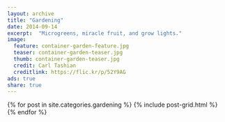 ```yaml
---
layout: archive
title: "Gardening"
date: 2014-09-14
excerpt:  "Microgreens, miracle fruit, and grow lights."
image:
  feature: container-garden-feature.jpg
  teaser: container-garden-teaser.jpg
  thumb: container-garden-teaser.jpg
  credit: Carl Tashian
  creditlink: https://flic.kr/p/52Y9AG
ads: true
share: true
---
```


<div class="tiles">
{% for post in site.categories.gardening %}
  {% include post-grid.html %}
{% endfor %}
</div><!-- /.tiles -->
